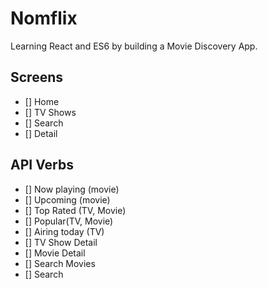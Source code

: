 # Nomflix

Learning React and ES6 by building a Movie Discovery App.

## Screens

- [] Home
- [] TV Shows
- [] Search
- [] Detail

## API Verbs

- [] Now playing (movie)
- [] Upcoming (movie)
- [] Top Rated (TV, Movie)
- [] Popular(TV, Movie)
- [] Airing today (TV)
- [] TV Show Detail
- [] Movie Detail
- [] Search Movies
- [] Search
